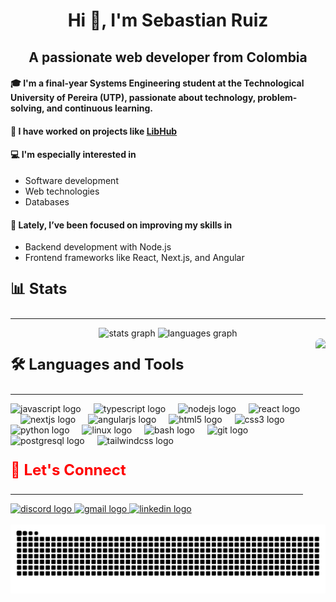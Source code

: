 <h1 align="center">Hi 👋, I'm Sebastian Ruiz</h1>



<h2 align="center">A passionate web developer from Colombia</h2>



<h4 align="left">🎓 I'm a final-year Systems Engineering student at the Technological University of Pereira (UTP), passionate about technology, problem-solving, and continuous learning.</h4>



<h4 align="left">🔭 I have worked on projects like <a href="https://github.com/Areshkew/humble-project-ui" target="_blank"> LibHub </a></h4>



<h4 align="left">💻 I'm especially interested in</h4>
<ul align="left">
  <li>Software development</li>
  <li>Web technologies</li>
  <li>Databases</li>
</ul>

<h4 align="left">🚀 Lately, I’ve been focused on improving my skills in</h4>
<ul align="left">
  <li>Backend development with Node.js</li>
  <li>Frontend frameworks like React, Next.js, and Angular</li>
</ul>


###

<p style="font-size: 24px; font-weight: bold;">📊 Stats</p>
<hr/>

<div align="center">
  <img src="https://github-readme-stats.vercel.app/api?username=ruizsenior&hide_title=true&hide_rank=false&show_icons=true&include_all_commits=true&count_private=true&disable_animations=false&theme=vision-friendly-dark&locale=en&hide_border=false" height="150" alt="stats graph"  />
  <img src="https://github-readme-stats.vercel.app/api/top-langs?username=ruizsenior&locale=en&hide_title=true&layout=compact&card_width=320&langs_count=6&theme=vision-friendly-dark&hide_border=false" height="150" alt="languages graph"  />
</div>

<img style="margin-left: 20px; border-radius: 10px;" align="right" height="250"  src="https://media.tenor.com/O3w6CwTqrs8AAAAi/peach-goma.gif"  />

###

<p style="font-size: 24px; font-weight: bold;">🛠️ Languages and Tools</p>
<hr/>
<div align="left">
  <img src="https://cdn.jsdelivr.net/gh/devicons/devicon/icons/javascript/javascript-original.svg" height="35"  width="40" alt="javascript logo"  />
  <img width="12" />
  <img src="https://cdn.jsdelivr.net/gh/devicons/devicon/icons/typescript/typescript-original.svg" height="35" width="40" alt="typescript logo"  />
  <img width="12" />
  <img src="https://cdn.simpleicons.org/nodedotjs/339933" height="35" width="40" alt="nodejs logo"  />
  <img width="12" />
  <img src="https://cdn.jsdelivr.net/gh/devicons/devicon/icons/react/react-original.svg" height="35" width="40" alt="react logo"  />
  <img width="12" />
  <img src="https://cdn.jsdelivr.net/gh/devicons/devicon/icons/nextjs/nextjs-original.svg" height="35" width="40" alt="nextjs logo"  />
  <img width="12" />
  <img src="https://cdn.jsdelivr.net/gh/devicons/devicon/icons/angularjs/angularjs-original.svg" height="35" width="40" alt="angularjs logo"  />
  <img width="12" />
  <img src="https://cdn.jsdelivr.net/gh/devicons/devicon/icons/html5/html5-original.svg" height="35" width="40" alt="html5 logo"  />
  <img width="12" />
  <img src="https://cdn.jsdelivr.net/gh/devicons/devicon/icons/css3/css3-original.svg" height="35" width="40" alt="css3 logo"  />
  <img width="12" />
  <img src="https://cdn.jsdelivr.net/gh/devicons/devicon/icons/python/python-original.svg" height="35" width="40" alt="python logo"  />
  <img width="12" />
  <img src="https://cdn.jsdelivr.net/gh/devicons/devicon/icons/linux/linux-original.svg" height="35" width="40" alt="linux logo"  />
  <img width="12" />
  <img src="https://cdn.jsdelivr.net/gh/devicons/devicon/icons/bash/bash-original.svg" height="35" width="40" alt="bash logo"  />
  <img width="12" />
  <img src="https://cdn.jsdelivr.net/gh/devicons/devicon/icons/git/git-original.svg" height="35" width="40" alt="git logo"  />
  <img width="12" />
  <img src="https://cdn.jsdelivr.net/gh/devicons/devicon/icons/postgresql/postgresql-original.svg" height="35" width="40" alt="postgresql logo"  />
  <img width="12" />
  <img src="https://cdn.simpleicons.org/tailwindcss/06B6D4" height="35" width="40" alt="tailwindcss logo"  />
</div>

###

<p style="font-size: 24px; font-weight: bold; color: red">🤝 Let's Connect</p>
<hr/>
<div align="left">
  <a href="discordapp.com/users/311271847125843980" target="_blank">
    <img src="https://raw.githubusercontent.com/maurodesouza/profile-readme-generator/master/src/assets/icons/social/discord/default.svg" width="47" height="35" alt="discord logo"  />
  </a>
  <a href="mailto:sebasrhrh@gmail.com" target="_blank">
    <img src="https://raw.githubusercontent.com/maurodesouza/profile-readme-generator/master/src/assets/icons/social/gmail/default.svg" width="47" height="35" alt="gmail logo"  />
  </a>
  <a href="www.linkedin.com/in/sebastian-ruiz-hernandez" target="_blank">
    <img src="https://raw.githubusercontent.com/maurodesouza/profile-readme-generator/master/src/assets/icons/social/linkedin/default.svg" width="47" height="35" alt="linkedin logo"  />
  </a>
</div>



<br clear="both">

<img src="https://raw.githubusercontent.com/ruizsenior/ruizsenior/output/snake.svg" alt="Snake animation" />




